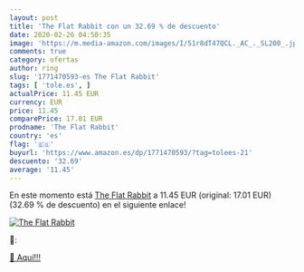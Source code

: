 ```yaml
---
layout: post
title: 'The Flat Rabbit con un 32.69 % de descuento'
date: 2020-02-26 04:50:35
image: 'https://m.media-amazon.com/images/I/51r8dT47QCL._AC_._SL200_.jpg'
comments: true
category: ofertas
author: ring
slug: '1771470593-es The Flat Rabbit'
tags: [ 'tole.es', ]
actualPrice: 11.45 EUR
currency: EUR
price: 11.45
comparePrice: 17.01 EUR
prodname: 'The Flat Rabbit'
country: 'es'
flag: '🇪🇸'
buyurl: 'https://www.amazon.es/dp/1771470593/?tag=tolees-21'
descuento: '32.69'
average: '11.45'
---
```


En este momento está [The Flat Rabbit](https://www.amazon.es/dp/1771470593/?tag=tolees-21) a 11.45 EUR (original: 17.01 EUR) (32.69 %  de descuento) en el siguiente enlace!

[![The Flat Rabbit](https://m.media-amazon.com/images/I/51r8dT47QCL._AC_._SL200_.jpg)](https://www.amazon.es/dp/1771470593/?tag=tolees-21)

🔎:


[🛒 Aquí!!!](https://www.amazon.es/dp/1771470593/?tag=tolees-21)
